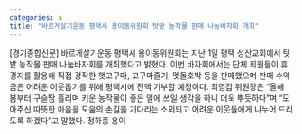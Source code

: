 ```yaml
---
categories: a
title: "바르게살기운동 평택시 용이동위원회 텃밭 농작물 판매 나눔바자회 개최"
---
```

[경기종합신문] 바르게살기운동 평택시 용이동위원회는 지난 1일 평택 성산교회에서 텃밭 농작물 판매 나눔바자회를 개최했다고 밝혔다. 이번 바자회에서는 단체 회원들이 휴경지를 활용해 직접 경작한 햇고구마, 고구마줄기, 멧돌호박 등을 판매했으며 판매 수익금은 어려운 이웃돕기를 위해 평택시에 전액 기부할 예정이다. 최영갑 위원장은 “올해 봄부터 구슬땀 흘리며 키운 농작물이 좋은 일에 쓰일 생각을 하니 더욱 뿌듯하다”며 “모아주신 따뜻한 마음을 도움의 손길을 기다리는 소외되고 어려운 이웃들에게 나누어 드리도록 하겠다”고 말했다. 정하종 용이